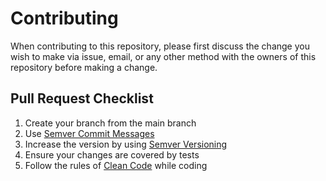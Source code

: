 # Contributing

When contributing to this repository, please first discuss the change you wish to make via issue, email, or any other method with the owners of this repository before making a change.

## Pull Request Checklist
1) Create your branch from the main branch
2) Use [Semver Commit Messages](https://gist.github.com/joshbuchea/6f47e86d2510bce28f8e7f42ae84c716)
3) Increase the version by using [Semver Versioning](https://semver.org)
4) Ensure your changes are covered by tests
5) Follow the rules of [Clean Code](https://gist.github.com/wojteklu/73c6914cc446146b8b533c0988cf8d29) while coding
